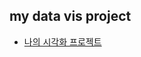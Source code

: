 ## my data vis project

- [나의 시각화 프로젝트](https://moonjune.github.io/my-data-vis-project/my-data.html)
